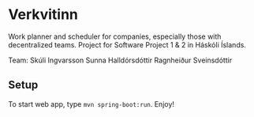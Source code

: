 # Verkvitinn
Work planner and scheduler for companies, especially those with decentralized teams. Project for Software Project 1 & 2 in Háskóli Íslands.

Team:
Skúli Ingvarsson
Sunna Halldórsdóttir
Ragnheiður Sveinsdóttir

## Setup
To start web app, type ```mvn spring-boot:run```. Enjoy!
